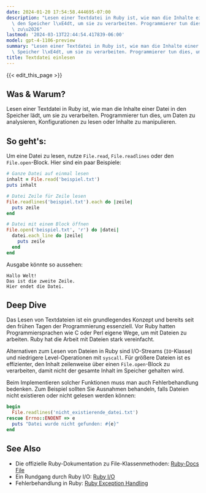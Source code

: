 ```yaml
---
date: 2024-01-20 17:54:58.444695-07:00
description: "Lesen einer Textdatei in Ruby ist, wie man die Inhalte einer Datei in\
  \ den Speicher l\xE4dt, um sie zu verarbeiten. Programmierer tun dies, um Daten\
  \ zu\u2026"
lastmod: '2024-03-13T22:44:54.417839-06:00'
model: gpt-4-1106-preview
summary: "Lesen einer Textdatei in Ruby ist, wie man die Inhalte einer Datei in den\
  \ Speicher l\xE4dt, um sie zu verarbeiten. Programmierer tun dies, um Daten zu\u2026"
title: Textdatei einlesen
---
```


{{< edit_this_page >}}

## Was & Warum?

Lesen einer Textdatei in Ruby ist, wie man die Inhalte einer Datei in den Speicher lädt, um sie zu verarbeiten. Programmierer tun dies, um Daten zu analysieren, Konfigurationen zu lesen oder Inhalte zu manipulieren.

## So geht's:

Um eine Datei zu lesen, nutze `File.read`, `File.readlines` oder den `File.open`-Block. Hier sind ein paar Beispiele:

```Ruby
# Ganze Datei auf einmal lesen
inhalt = File.read('beispiel.txt')
puts inhalt

# Datei Zeile für Zeile lesen
File.readlines('beispiel.txt').each do |zeile|
  puts zeile
end

# Datei mit einem Block öffnen
File.open('beispiel.txt', 'r') do |datei|
  datei.each_line do |zeile|
    puts zeile
  end
end
```

Ausgabe könnte so aussehen:

```
Hallo Welt!
Das ist die zweite Zeile.
Hier endet die Datei.
```

## Deep Dive

Das Lesen von Textdateien ist ein grundlegendes Konzept und bereits seit den frühen Tagen der Programmierung essenziell. Vor Ruby hatten Programmiersprachen wie C oder Perl eigene Wege, um mit Dateien zu arbeiten. Ruby hat die Arbeit mit Dateien stark vereinfacht.

Alternativen zum Lesen von Dateien in Ruby sind I/O-Streams (`IO`-Klasse) und niedrigere Level-Operationen mit `syscall`. Für größere Dateien ist es effizienter, den Inhalt zeilenweise über einen `File.open`-Block zu verarbeiten, damit nicht der gesamte Inhalt im Speicher gehalten wird.

Beim Implementieren solcher Funktionen muss man auch Fehlerbehandlung bedenken. Zum Beispiel sollten Sie Ausnahmen behandeln, falls Dateien nicht existieren oder nicht gelesen werden können:

```Ruby
begin
  File.readlines('nicht_existierende_datei.txt')
rescue Errno::ENOENT => e
  puts "Datei wurde nicht gefunden: #{e}"
end
```

## See Also

- Die offizielle Ruby-Dokumentation zu File-Klassenmethoden: [Ruby-Docs File](https://ruby-doc.org/core/File.html)
- Ein Rundgang durch Ruby I/O: [Ruby I/O](https://www.tutorialspoint.com/ruby/ruby_input_output.htm)
- Fehlerbehandlung in Ruby: [Ruby Exception Handling](https://ruby-doc.org/core-2.5.1/Exception.html)
